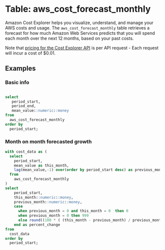 # Table: aws_cost_forecast_monthly

Amazon Cost Explorer helps you visualize, understand, and manage your AWS costs and usage.  The `aws_cost_forecast_monthly` table retrieves a forecast for how much Amazon Web Services predicts that you will spend each month over the next 12 months, based on your past costs.

Note that [pricing for the Cost Explorer API](https://aws.amazon.com/aws-cost-management/pricing/) is per API request - Each request will incur a cost of $0.01.

## Examples

### Basic info

```sql

select 
   period_start,
   period_end,
   mean_value::numeric::money  
from 
  aws_cost_forecast_monthly
order by
  period_start;
```




###  Month on month forecasted growth

```sql
with cost_data as (
  select
    period_start,
    mean_value as this_month,
    lag(mean_value,-1) over(order by period_start desc) as previous_month
  from 
    aws_cost_forecast_monthly
)
select
    period_start,
    this_month::numeric::money,
    previous_month::numeric::money,
    case 
      when previous_month = 0 and this_month = 0  then 0
      when previous_month = 0 then 999
      else round((100 * ( (this_month - previous_month) / previous_month))::numeric, 2) 
    end as percent_change
from
  cost_data
order by
  period_start;
```